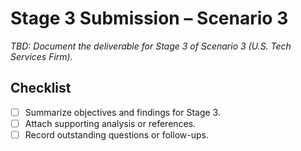 # Stage 3 Submission – Scenario 3

_TBD: Document the deliverable for Stage 3 of Scenario 3 (U.S. Tech Services Firm)._ 

## Checklist
- [ ] Summarize objectives and findings for Stage 3.
- [ ] Attach supporting analysis or references.
- [ ] Record outstanding questions or follow-ups.
